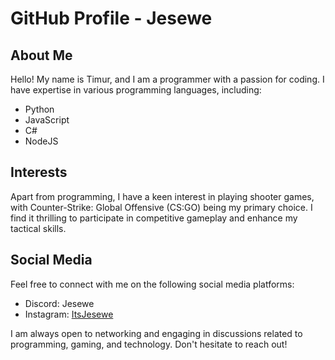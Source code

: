 # GitHub Profile - Jesewe

## About Me
Hello! My name is Timur, and I am a programmer with a passion for coding. I have expertise in various programming languages, including:

- Python
- JavaScript
- C#
- NodeJS

## Interests
Apart from programming, I have a keen interest in playing shooter games, with Counter-Strike: Global Offensive (CS:GO) being my primary choice. I find it thrilling to participate in competitive gameplay and enhance my tactical skills.

## Social Media
Feel free to connect with me on the following social media platforms:

- Discord: Jesewe
- Instagram: [ItsJesewe](https://instagram.com/ItsJesewe)

I am always open to networking and engaging in discussions related to programming, gaming, and technology. Don't hesitate to reach out!
